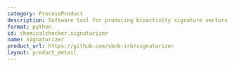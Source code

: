 ```yaml
---
category: ProcessProduct
description: Software tool for producing bioactivity signature vectors.
format: python
id: chemicalchecker.signaturizer
name: Signaturizer
product_url: https://github.com/sbnb-irb/signaturizer
layout: product_detail
---
```

